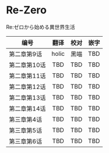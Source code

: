 # Re-Zero
Re:ゼロから始める異世界生活

| 编号| 翻译|校对|嵌字|
| ------------- |:-------------:| -----:|-----:|
| 第二章第9话|holic|黑喵|TBD|
| 第二章第10话|TBD|TBD|TBD|
| 第二章第11话|TBD|TBD |TBD|
| 第二章第12话|TBD|TBD |TBD|
| 第二章第13话|TBD|TBD |TBD|
| 第二章第14话|TBD|TBD |TBD|
| 第三章第4话|TBD|TBD |TBD|
| 第三章第5话|TBD|TBD |TBD|
| 第三章第6话|TBD|TBD |TBD|
